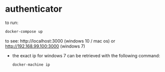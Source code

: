 # authenticator

to run:
````bash
docker-compose up
````
to see:
http://localhost:3000 (windows 10 / mac os) or http://192.168.99.100:3000 (windows 7) 
* the exact ip for windows 7 can be retrieved with the following command: 
  ````bash 
  docker-machine ip
  ````

